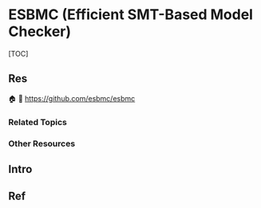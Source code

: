# ESBMC (Efficient SMT-Based Model Checker)

[TOC]



## Res
🏠 
🚧 https://github.com/esbmc/esbmc


### Related Topics


### Other Resources



## Intro



## Ref
